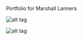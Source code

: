 Portfolio for Marshall Lanners

![alt tag](https://github.com/cheatermoves/portfolio/blob/master/app/assets/images/Screen%20Shot%202013-10-08%20at%206.35.06%20PM.png?raw=true)

![alt tag](https://github.com/cheatermoves/portfolio/blob/master/app/assets/images/Screen%20Shot%202013-10-08%20at%206.36.25%20PM.png?raw=true)
